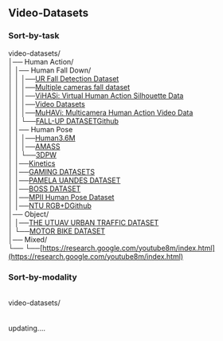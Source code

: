 ## Video-Datasets

### Sort-by-task

video-datasets/<br>
│── Human Action/<br>
│   │── Human Fall Down/<br>
│   │   │──[UR Fall Detection Dataset](http://fenix.ur.edu.pl/~mkepski/ds/uf.html)<br>
│   │   │──[Multiple cameras fall dataset](https://www.iro.umontreal.ca/~labimage/Dataset/)<br>
│   │   │──[ViHASi: Virtual Human Action Silhouette Data](http://velastin.dynu.com/VIHASI/)<br>
│   │   │──[Video Datasets](http://videodatasets.org/)<br>
│   │   │──[MuHAVi: Multicamera Human Action Video Data](http://velastin.dynu.com/MuHAVi-MAS/)<br>
│   │   └──[FALL-UP DATASET](https://sites.google.com/up.edu.mx/har-up/)[Github](https://github.com/jpnm561/HAR-UP)<br>
│   │── Human Pose<br>
│   │   │──[Human3.6M](http://vision.imar.ro/human3.6m/description.php)<br>
│   │   │──[AMASS](https://amass.is.tue.mpg.de/)<br>
│   │   └──[3DPW](https://virtualhumans.mpi-inf.mpg.de/3DPW/)<br>
│   │──[Kinetics](https://github.com/cvdfoundation/kinetics-dataset)<br>
│   │──[GAMING DATASETS](http://velastin.dynu.com/G3D/index.html)<br>
│   │──[PAMELA UANDES DATASET](http://videodatasets.org/PAMELA-UANDES)<br>
│   │──[BOSS DATASET](http://videodatasets.org/BOSSdata)<br>
│   │──[MPII Human Pose Dataset](http://human-pose.mpi-inf.mpg.de/)<br>
│   │──[NTU RGB+D](https://rose1.ntu.edu.sg/dataset/actionRecognition/)[Github](https://github.com/shahroudy/NTURGB-D)<br>
│── Object/<br>
│   │──[THE UTUAV URBAN TRAFFIC DATASET](http://videodatasets.org/UTUAV)<br>
│   └──[MOTOR BIKE DATASET](http://videodatasets.org/UrbanMotorbike)<br>
│── Mixed/<br>
└── └──[https://research.google.com/youtube8m/index.html](https://research.google.com/youtube8m/index.html)<br>

### Sort-by-modality
<br>
video-datasets/<br>
<br><br>
updating....

